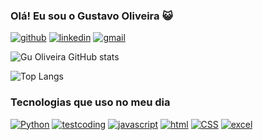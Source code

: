 ### Olá! Eu sou o Gustavo Oliveira 😺
[![github](https://img.shields.io/badge/GitHub-100000?style=for-the-badge&logo=github&logoColor=white)](https://github.com/GuOliv2306)
[![linkedin](https://img.shields.io/badge/LinkedIn-0077B5?style=for-the-badge&logo=linkedin&logoColor=white)](https://www.linkedin.com/in/gustavo-oliveira-5386b62a0?utm_source=share&utm_campaign=share_via&utm_content=profile&utm_medium=android_app)
[![gmail](https://img.shields.io/badge/Gmail-D14836?style=for-the-badge&logo=gmail&logoColor=white)](https://mail.google.com/mail/u/0/#inbox?compose=CllgCJNsLvWJTdZZLrTGsdTSdxrSKQvjrPbVPVZdNzjLlfWNHMqCSdlNTrcTRTxnfrJpSbZZXnq)

![Gu Oliveira GitHub stats](https://github-readme-stats.vercel.app/api?username=GuOliv2306&show_icons=true&theme=radical)

![Top Langs](https://github-readme-stats.vercel.app/api/top-langs/?username=GuOliv2306&layout=compact&theme=radical)

### Tecnologias que uso no meu dia

[![Python](https://img.shields.io/badge/Python-3776AB?style=for-the-badge&logo=python&logoColor=white)]()
[![testcoding](https://img.shields.io/badge/testing%20library-323330?style=for-the-badge&logo=testing-library&logoColor=red)]()
[![javascript](https://img.shields.io/badge/JavaScript-F7DF1E?style=for-the-badge&logo=javascript&logoColor=black)]()
[![html](https://img.shields.io/badge/HTML5-E34F26?style=for-the-badge&logo=html5&logoColor=white)]()
[![CSS](https://img.shields.io/badge/CSS3-1572B6?style=for-the-badge&logo=css3&logoColor=white)]()
[![excel](https://img.shields.io/badge/Microsoft_Excel-217346?style=for-the-badge&logo=microsoft-excel&logoColor=white)]()
